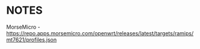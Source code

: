 NOTES
===

MorseMicro - https://repo.apps.morsemicro.com/openwrt/releases/latest/targets/ramips/mt7621/profiles.json
